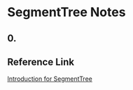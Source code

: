 # SegmentTree Notes

## 0. 

## Reference Link
[Introduction for SegmentTree](https://cp-algorithms.com/data_structures/segment_tree.html)



